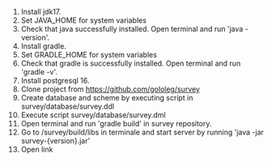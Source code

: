 1. Install jdk17.
2. Set JAVA_HOME for system variables 
3. Check that java successfully installed. Open terminal and run 'java -version'.
4. Install gradle.
5. Set GRADLE_HOME for system variables
6. Check that gradle is successfully installed. Open terminal and run 'gradle -v'.
7. Install postgresql 16.
8. Clone project from https://github.com/gololeg/survey 
9. Create database and scheme by executing script in survey/database/survey.ddl
10.  Execute script survey/database/survey.dml
11. Open terminal and run 'gradle build' in survey repository.
12. Go to /survey/build/libs in terminale and start server by running 'java -jar survey-{version}.jar'
13. Open link


